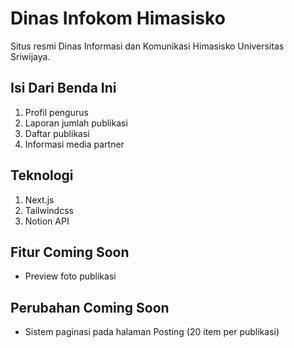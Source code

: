 # Dinas Infokom Himasisko

Situs resmi Dinas Informasi dan Komunikasi Himasisko Universitas Sriwijaya.

## Isi Dari Benda Ini
1. Profil pengurus
2. Laporan jumlah publikasi
3. Daftar publikasi
4. Informasi media partner

## Teknologi
1. Next.js
2. Tailwindcss
3. Notion API

## Fitur Coming Soon
- Preview foto publikasi

## Perubahan Coming Soon
- Sistem paginasi pada halaman Posting (20 item per publikasi)